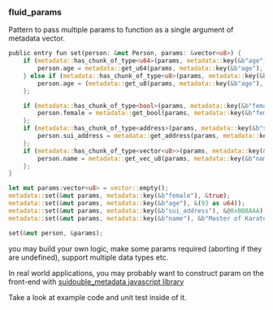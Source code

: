 ### fluid_params

Pattern to pass multiple params to function as a single argument of metadata vector.

```rust
public entry fun set(person: &mut Person, params: &vector<u8>) {
    if (metadata::has_chunk_of_type<u64>(params, metadata::key(&b"age"))) {
        person.age = metadata::get_u64(params, metadata::key(&b"age"), 0); // 0 - default
    } else if (metadata::has_chunk_of_type<u8>(params, metadata::key(&b"age"))) { // just a helper so you can pass age as u8 too
        person.age = (metadata::get_u8(params, metadata::key(&b"age"), 0) as u64); // 0 - default
    };

    if (metadata::has_chunk_of_type<bool>(params, metadata::key(&b"female"))) {
        person.female = metadata::get_bool(params, metadata::key(&b"female"), false); // false - default
    };
    if (metadata::has_chunk_of_type<address>(params, metadata::key(&b"sui_address"))) {
        person.sui_address = metadata::get_address(params, metadata::key(&b"sui_address"), @0xABBA); // 0 - default
    };
    if (metadata::has_chunk_of_type<vector<u8>>(params, metadata::key(&b"name"))) {
        person.name = metadata::get_vec_u8(params, metadata::key(&b"name"));
    };
}

let mut params:vector<u8> = vector::empty();
metadata::set(&mut params, metadata::key(&b"female"), &true);
metadata::set(&mut params, metadata::key(&b"age"), &(93 as u64));
metadata::set(&mut params, metadata::key(&b"sui_address"), &@0xBBBAAA);
metadata::set(&mut params, metadata::key(&b"name"), &b"Master of Karate");

set(&mut person, &params);
```

you may build your own logic, make some params required (aborting if they are undefined), support multiple data types etc.

In real world applications, you may probably want to construct param on the front-end with [suidouble_metadata javascript library](https://github.com/suidouble/suidouble_metadata/tree/main/js)

Take a look at example code and unit test inside of it.